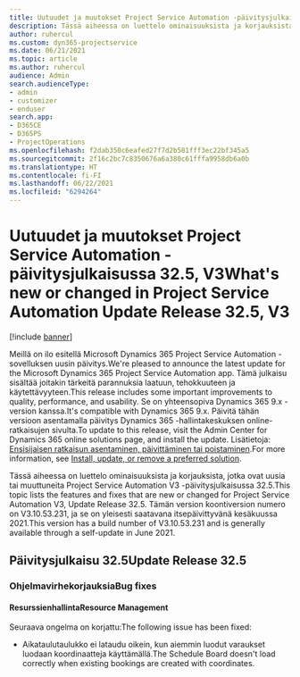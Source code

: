 ```yaml
---
title: Uutuudet ja muutokset Project Service Automation -päivitysjulkaisussa 32.5, V3
description: Tässä aiheessa on luettelo ominaisuuksista ja korjauksista, jotka ovat käytettävissä Project Service Automation -päivitysjulkaisussa 32.5, V3.
author: ruhercul
ms.custom: dyn365-projectservice
ms.date: 06/21/2021
ms.topic: article
ms.author: ruhercul
audience: Admin
search.audienceType:
- admin
- customizer
- enduser
search.app:
- D365CE
- D365PS
- ProjectOperations
ms.openlocfilehash: f2dab350c6eafed27f7d2b581fff3ec22bf345a5
ms.sourcegitcommit: 2f16c2bc7c8350676a6a380c61fffa9958db6a0b
ms.translationtype: HT
ms.contentlocale: fi-FI
ms.lasthandoff: 06/22/2021
ms.locfileid: "6294264"
---
```

# <a name="whats-new-or-changed-in-project-service-automation-update-release-325-v3"></a><span data-ttu-id="a6806-103">Uutuudet ja muutokset Project Service Automation -päivitysjulkaisussa 32.5, V3</span><span class="sxs-lookup"><span data-stu-id="a6806-103">What's new or changed in Project Service Automation Update Release 32.5, V3</span></span>

[!include [banner](../includes/psa-now-project-operations.md)]

<span data-ttu-id="a6806-104">Meillä on ilo esitellä Microsoft Dynamics 365 Project Service Automation -sovelluksen uusin päivitys.</span><span class="sxs-lookup"><span data-stu-id="a6806-104">We're pleased to announce the latest update for the Microsoft Dynamics 365 Project Service Automation app.</span></span> <span data-ttu-id="a6806-105">Tämä julkaisu sisältää joitakin tärkeitä parannuksia laatuun, tehokkuuteen ja käytettävyyteen.</span><span class="sxs-lookup"><span data-stu-id="a6806-105">This release includes some important improvements to quality, performance, and usability.</span></span> <span data-ttu-id="a6806-106">Se on yhteensopiva Dynamics 365 9.x -version kanssa.</span><span class="sxs-lookup"><span data-stu-id="a6806-106">It's compatible with Dynamics 365 9.x.</span></span> <span data-ttu-id="a6806-107">Päivitä tähän versioon asentamalla päivitys Dynamics 365 -hallintakeskuksen online-ratkaisujen sivulta.</span><span class="sxs-lookup"><span data-stu-id="a6806-107">To update to this release, visit the Admin Center for Dynamics 365 online solutions page, and install the update.</span></span> <span data-ttu-id="a6806-108">Lisätietoja: [Ensisijaisen ratkaisun asentaminen, päivittäminen tai poistaminen](/power-platform/admin/install-remove-preferred-solution).</span><span class="sxs-lookup"><span data-stu-id="a6806-108">For more information, see [Install, update, or remove a preferred solution](/power-platform/admin/install-remove-preferred-solution).</span></span>

<span data-ttu-id="a6806-109">Tässä aiheessa on luettelo ominaisuuksista ja korjauksista, jotka ovat uusia tai muuttuneita Project Service Automation V3 -päivitysjulkaisussa 32.5.</span><span class="sxs-lookup"><span data-stu-id="a6806-109">This topic lists the features and fixes that are new or changed for Project Service Automation V3, Update Release 32.5.</span></span> <span data-ttu-id="a6806-110">Tämän version koontiversion numero on V3.10.53.231, ja se on yleisesti saatavana itsepäivittyvänä kesäkuussa 2021.</span><span class="sxs-lookup"><span data-stu-id="a6806-110">This version has a build number of V3.10.53.231 and is generally available through a self-update in June 2021.</span></span>

## <a name="update-release-325"></a><span data-ttu-id="a6806-111">Päivitysjulkaisu 32.5</span><span class="sxs-lookup"><span data-stu-id="a6806-111">Update Release 32.5</span></span>

### <a name="bug-fixes"></a><span data-ttu-id="a6806-112">Ohjelmavirhekorjauksia</span><span class="sxs-lookup"><span data-stu-id="a6806-112">Bug fixes</span></span>

#### <a name="resource-management"></a><span data-ttu-id="a6806-113">Resurssienhallinta</span><span class="sxs-lookup"><span data-stu-id="a6806-113">Resource Management</span></span>

<span data-ttu-id="a6806-114">Seuraava ongelma on korjattu:</span><span class="sxs-lookup"><span data-stu-id="a6806-114">The following issue has been fixed:</span></span>

- <span data-ttu-id="a6806-115">Aikataulutaulukko ei lataudu oikein, kun aiemmin luodut varaukset luodaan koordinaatteja käyttämällä.</span><span class="sxs-lookup"><span data-stu-id="a6806-115">The Schedule Board doesn't load correctly when existing bookings are created with coordinates.</span></span>

